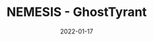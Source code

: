 ---
layout: artPost
title: NEMESIS - GhostTyrant
date:   2022-01-17

artTitle: NEMESIS
artDesc: >
    Fanart - Resident Evil 3: Nemesis
artYear: 2022
artPath: /assets/fullsize/fullsize_nemesis.png
artThumb: /assets/thumbnails/thumb_nemesis.png
artTwitter: https://twitter.com/GhostTyrant/
artMastodon: https://mastodon.art/@GhostTyrant

tags: polished
---